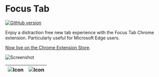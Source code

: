 # Focus Tab

[![GitHub version](https://img.shields.io/github/manifest-json/v/DanielWinning/FocusTab?style=for-the-badge)](https://img.shields.io/github/manifest-json/v/DanielWinning/FocusTab?style=for-the-badge)

Enjoy a distraction free new tab experience with the Focus Tab Chrome extension. Particularly useful for Microsoft Edge 
users. 

[Now live on the Chrome Extension Store](https://chrome.google.com/webstore/detail/focus-tab/deicnhfdmoaghjhompfakklkhgmejbpg).

![Screenshot](https://dannywinning.co.uk/assets/images/screenshot.png)

| ![Icon](https://dannywinning.co.uk/assets/images/icon128.png) | ![Icon](https://dannywinning.co.uk/assets/images/icon64.png) |
| ------------------------------------------------------------- | ------------------------------------------------------------ |
